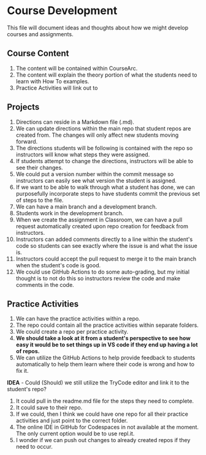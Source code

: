 # Course Development
This file will document ideas and thoughts about how we might develop courses and assignments.

## Course Content
1. The content will be contained within CourseArc.
2. The content will explain the theory portion of what the students need to learn with How To examples.
3. Practice Activities will link out to 

## Projects
1. Directions can reside in a Markdown file (.md). 
2. We can update directions within the main repo that student repos are created from. The changes will only affect new students moving forward.
3. The directions students will be following is contained with the repo so instructors will know what steps they were assigned. 
4. If students attempt to change the directions, instructors will be able to see their changes.
5. We could put a version number within the commit message so instructors can easily see what version the student is assigned.
6. If we want to be able to walk through what a student has done, we can purposefully incorporate steps to have students commit the previous set of steps to the file.
7. We can have a main branch and a development branch. 
  1. Students work in the development branch. 
  2. When we create the assignment in Classroom, we can have a pull request automatically created upon repo creation for feedback from instructors.
  3. Instructors can added comments directly to a line within the student's code so students can see exactly where the issue is and what the issue is.
  4. Instructors could accept the pull request to merge it to the main branch when the student's code is good.
8. We could use GitHub Actions to do some auto-grading, but my initial thought is to not do this so instructors review the code and make comments in the code.
  
## Practice Activities
1. We can have the practice activities within a repo.
  1. The repo could contain all the practice activities within separate folders.
  2. We could create a repo per practice activity.
  3. **We should take a look at it from a student's perspective to see how easy it would be to set things up in VS code if they end up having a lot of repos.**
2. We can utilize the GitHub Actions to help provide feedback to students automatically to help them learn where their code is wrong and how to fix it.

**IDEA** - Could (Should) we still utilize the TryCode editor and link it to the student's repo?
1. It could pull in the readme.md file for the steps they need to complete. 
2. It could save to their repo.
3. If we could, then I think we could have one repo for all their practice activities and just point to the correct folder.
4. The online IDE in GitHub for Codespaces in not available at the moment. The only current option would be to use repl.it.
5. I wonder if we can push out changes to already created repos if they need to occur. 
